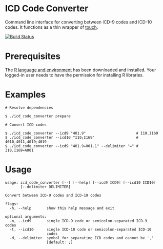 # ICD Code Converter
Command line interface for converting between ICD-9 codes and ICD-10 codes. It functions as a thin wrapper of [touch](https://CRAN.R-project.org/package=touch).

[![Build Status](https://github.com/baxtree/icd_code_converter/actions/workflows/main.yml/badge.svg?branch=main)](https://github.com/baxtree/icd_code_converter/actions/workflows/main.yml?query=branch%3Amain)

# Prerequisites
The [R language and environment](https://cloud.r-project.org/) has been downloaded and installed. Your logged-in user needs to have the permission for installing R libraries.

# Examples
```
# Resolve dependencies

$ ./icd_code_converter prepare
```
```
# Convert ICD codes

$ ./icd_code_converter --icd9 "401.9"                       # I10,I169
$ ./icd_code_converter --icd10 "I10;I169"                   # 4010,4011,4019;4019
$ ./icd_code_converter --icd9 "401.9=001.1" --delimiter "=" # I10,I169=A001
```

# Usage
```
usage: icd_code_converter [--] [--help] [--icd9 ICD9] [--icd10 ICD10]
       [--delimiter DELIMITER]

Convert between ICD-9 codes and ICD-10 codes

flags:
  -h, --help       show this help message and exit

optional arguments:
  -n, --icd9       single ICD-9 code or semicolon-separated ICD-9 codes
  -t, --icd10      single ICD-10 code or semicolon-separated ICD-10
                   codes
  -d, --delimiter  symbol for separating ICD codes and cannot be ','
                   [default: ;]
```
